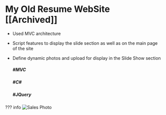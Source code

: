 # My Old Resume WebSite [[Archived]]

* Used MVC architecture
* Script features to display the slide section as well as on the main page of the site
* Define dynamic photos and upload for display in the Slide Show section

  ##### #MVC

  ##### #C#

  ##### #JQuery
  

??? info
    ![Sales Photo](../../assets/attachments/aboutmvc2.gif)